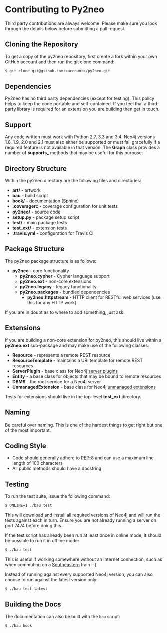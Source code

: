 Contributing to Py2neo
======================

Third party contributions are always welcome. Please make sure you look through the details below
before submitting a pull request.


Cloning the Repository
----------------------

To get a copy of the py2neo repository, first create a fork within your own GitHub account and then
run the git clone command:

```bash
$ git clone git@github.com:«account»/py2neo.git
```


Dependencies
------------

Py2neo has no third party dependencies (except for testing). This policy helps to keep the code
portable and self-contained. If you feel that a third-party library is required for an extension
you are building then get in touch.


Support
-------

Any code written must work with Python 2.7, 3.3 and 3.4. Neo4j versions 1.8, 1.9, 2.0 and 2.1 must
also either be supported or must fail gracefully if a required feature is not available in that
version. The **Graph** class provides a number of **supports_** methods that may be useful for this
purpose.


Directory Structure
-------------------

Within the py2neo directory are the following files and directories:

- **art/** - artwork
- **bau** - build script
- **book/** - documentation (Sphinx)
- **.coveragerc** - coverage configuration for unit tests
- **py2neo/** - source code
- **setup.py** - package setup script
- **test/** - main package tests
- **test_ext/** - extension tests
- **.travis.yml** - configuration for Travis CI


Package Structure
-----------------

The py2neo package structure is as follows:

- **py2neo** - core functionality
  - **py2neo.cypher** - Cypher language support
  - **py2neo.ext** - non-core extensions
  - **py2neo.legacy** - legacy functionality
  - **py2neo.packages** - bundled dependencies
    - **py2neo.httpstream** - HTTP client for RESTful web services (use this for any HTTP work)

If you are in doubt as to where to add something, just ask.


Extensions
----------

If you are building a non-core extension for py2neo, this should live within a **py2neo.ext**
sub-package and may make use of the following classes:

- **Resource** - represents a remote REST resource
- **ResourceTemplate** - maintains a URI template for remote REST resources
- **ServerPlugin** - base class for Neo4j [server plugins](http://neo4j.com/docs/stable/server-plugins.html)
- **Entity** - a base class for objects that may be bound to remote resources
- **DBMS** - the root service for a Neo4j server
- **UnmanagedExtension** - base class for Neo4j [unmanaged extensions](http://neo4j.com/docs/stable/server-unmanaged-extensions.html)

Tests for extensions should live in the top-level **test_ext** directory.


Naming
------

Be careful over naming. This is one of the hardest things to get right but one of the most
important.


Coding Style
------------

- Code should generally adhere to [PEP-8](http://legacy.python.org/dev/peps/pep-0008/) and can use
a maximum line length of 100 characters
- All public methods should have a docstring


Testing
-------

To run the test suite, issue the following command:

```bash
$ ONLINE=1 ./bau test
```

This will download and install all required versions of Neo4j and will run the tests against each
in turn. Ensure you are not already running a server on port 7474 before doing this.

If the test script has already been run at least once in online mode, it should be possible to run
it in offline mode:

```bash
$ ./bau test
```

This is useful if working somewhere without an Internet connection, such as when commuting on a
[Southeastern](http://www.southeasternrailway.co.uk/) train :-(

Instead of running against every supported Neo4j version, you can also choose to run against the
latest version only:

```bash
$ ./bau test-latest
```


Building the Docs
-----------------

The documentation can also be built with the ``bau`` script:

```bash
$ ./bau book
```
